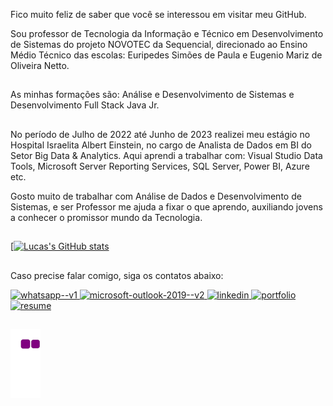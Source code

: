 Fico muito feliz de saber que você se interessou em visitar meu GitHub.

Sou professor de Tecnologia da Informação e Técnico em Desenvolvimento de Sistemas do projeto NOVOTEC da Sequencial, direcionado ao Ensino Médio Técnico das escolas: Euripedes Simões de Paula e Eugenio Mariz de Oliveira Netto. 

##
As minhas formações são: Análise e Desenvolvimento de Sistemas e Desenvolvimento Full Stack Java Jr.

##
No período de Julho de 2022 até Junho de 2023 realizei meu estágio no Hospital Israelita Albert Einstein, no cargo de Analista de Dados em BI do Setor Big Data & Analytics. 
Aqui aprendi a trabalhar com: Visual Studio Data Tools, Microsoft Server Reporting Services, SQL Server, Power BI, Azure etc.

Gosto muito de trabalhar com Análise de Dados e Desenvolvimento de Sistemas, e ser Professor me ajuda a fixar o que aprendo, auxiliando jovens a conhecer o promissor mundo da Tecnologia.

##

[[![Lucas's GitHub stats](https://github-readme-stats.vercel.app/api?username=lidiagarrigo&theme=highcontrast&show_icons=true&count_private=true)](https://github.com/LucasHerculanoAmaro/LucasHerculanoAmaro)


##
Caso precise falar comigo, siga os contatos abaixo: 

<div>
  <a href="https://wa.me/+5511956396531" target="_blank" class="whatsapp">
    <img width="48" height="48" src="https://img.icons8.com/color/48/whatsapp--v1.png" alt="whatsapp--v1"/>
  </a>
  <a href="mailto:lucash.96@hotmail.com" target="_blank" class="outlook">
    <img width="48" height="48" src="https://img.icons8.com/color/48/microsoft-outlook-2019--v2.png" alt="microsoft-outlook-2019--v2"/>
  </a>
  <a href="https://www.linkedin.com/in/lucas-amaro-5711611ab/" class="linkedin">
    <img width="48" height="48" src="https://img.icons8.com/color/48/linkedin.png" alt="linkedin"/>
  </a>
  <a href="https://lucasherculanoamaro.github.io/" target="_blank" class="portfolio">
    <img width="48" height="48" src="https://img.icons8.com/fluency/48/portfolio.png" alt="portfolio"/>
  </a>
  <a href="https://lucasherculanoamaro.github.io/assets/Curr%C3%ADculo_Lucas_Amaro.pdf" target="_blank" class="curriculo">
    <img width="48" height="48" src="https://img.icons8.com/pulsar-color/48/resume.png" alt="resume"/>
  </a>
</div>

##

![snake gif](https://github.com/LucasHerculanoAmaro/LucasHerculanoAmaro/blob/output/github-contribution-grid-snake.gif)


